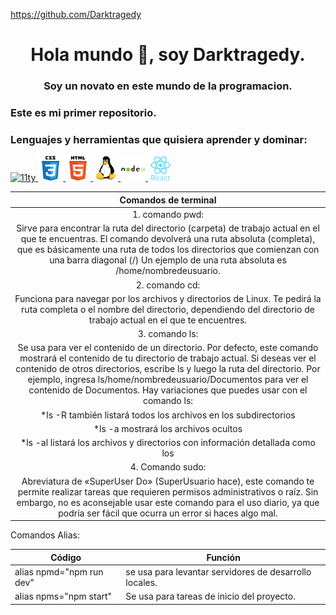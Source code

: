 https://github.com/Darktragedy

<h1 align="center">Hola mundo 👋, soy Darktragedy.</h1>
<h3 align="center">Soy un novato en este mundo de la programacion.</h3>

<h3 align="left">Este es mi primer repositorio.</h3>
<p align="left">
</p>

<h3 align="left">Lenguajes y herramientas que quisiera aprender y dominar:</h3>
<p align="left"> <a href="https://www.11ty.dev/" target="_blank" rel="noreferrer"> <img src="https://gist.githubusercontent.com/vivek32ta/c7f7bf583c1fb1c58d89301ea40f37fd/raw/f4c85cce5790758286b8f155ef9a177710b995df/11ty.svg" alt="11ty" width="40" height="40"/> </a> <a href="https://www.w3schools.com/css/" target="_blank" rel="noreferrer"> <img src="https://raw.githubusercontent.com/devicons/devicon/master/icons/css3/css3-original-wordmark.svg" alt="css3" width="40" height="40"/> </a> <a href="https://www.w3.org/html/" target="_blank" rel="noreferrer"> <img src="https://raw.githubusercontent.com/devicons/devicon/master/icons/html5/html5-original-wordmark.svg" alt="html5" width="40" height="40"/> </a> <a href="https://www.linux.org/" target="_blank" rel="noreferrer"> <img src="https://raw.githubusercontent.com/devicons/devicon/master/icons/linux/linux-original.svg" alt="linux" width="40" height="40"/> </a> <a href="https://nodejs.org" target="_blank" rel="noreferrer"> <img src="https://raw.githubusercontent.com/devicons/devicon/master/icons/nodejs/nodejs-original-wordmark.svg" alt="nodejs" width="40" height="40"/> </a> <a href="https://reactjs.org/" target="_blank" rel="noreferrer"> <img src="https://raw.githubusercontent.com/devicons/devicon/master/icons/react/react-original-wordmark.svg" alt="react" width="40" height="40"/> </a> </p>

| Comandos de terminal| 
|:-------------------:|
| 1. comando pwd:|
|Sirve para encontrar la ruta del directorio (carpeta) de trabajo actual en el que te encuentras. El comando devolverá una ruta absoluta (completa), que es básicamente una ruta de todos los directorios que comienzan con una barra diagonal (/) Un ejemplo de una ruta absoluta es /home/nombredeusuario.| 
| 2. comando cd:|
|Funciona para navegar por los archivos y directorios de Linux. Te pedirá la ruta completa o el nombre del directorio, dependiendo del directorio de trabajo actual en el que te encuentres.| 
| 3. comando ls:|
|Se usa para ver el contenido de un directorio. Por defecto, este comando mostrará el contenido de tu directorio de trabajo actual. Si deseas ver el contenido de otros directorios, escribe ls y luego la ruta del directorio. Por ejemplo, ingresa ls/home/nombredeusuario/Documentos para ver el contenido de Documentos. Hay variaciones que puedes usar con el comando ls:|
|*ls -R también listará todos los archivos en los subdirectorios|
|*ls -a mostrará los archivos ocultos|
|*ls -al listará los archivos y directorios con información detallada como los |
| 4. Comando sudo:|
|Abreviatura de «SuperUser Do» (SuperUsuario hace), este comando te permite realizar tareas que requieren permisos administrativos o raíz. Sin embargo, no es aconsejable usar este comando para el uso diario, ya que podría ser fácil que ocurra un error si haces algo mal.|

Comandos Alias:

|Código   |  Función |
| ------------ | ------------ |
|  alias npmd="npm run dev" | se usa para levantar servidores de desarrollo locales.  |
| alias npms="npm start"  | Se usa para tareas de inicio del proyecto.  |
<!--

<!---
Direccion pagina: http://localhost:8080/darktragedy/index.html
-->

